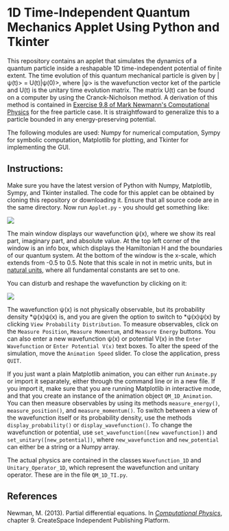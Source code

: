 
# 1D Time-Independent Quantum Mechanics Applet Using Python and Tkinter

This repository contains an applet that simulates the dynamics of a quantum particle inside a reshapable 1D time-independent potential of finite extent. The time evolution of this quantum mechanical particle is given by
|&psi;(t)> = U(t)|&psi;(0)>,
where |&psi;> is the wavefunction vector ket of the particle and U(t) is the unitary time evolution matrix. The matrix U(t) can be found on a computer by using the Cranck-Nicholson method. A derivation of this method is contained in [Exercise 9.8 of Mark Newmann's Computational Physics](http://www-personal.umich.edu/~mejn/cp/exercises.html) for the free particle case. It is straightfoward to generalize this to a particle bounded in any energy-preserving potential.

The following modules are used: Numpy for numerical computation, Sympy for symbolic computation, Matplotlib for plotting, and Tkinter for implementing the GUI.

## Instructions:

Make sure you have the latest version of Python with Numpy, Matplotlib, Sympy, and Tkinter installed. The code for this applet can be obtained by cloning this repository or downloading it. Ensure that all source code are in the same directory. Now run `Applet.py` - you should get something like: 

<img src="https://raw.githubusercontent.com/marl0ny/1D-Time-Independent-Quantum-Mechanics-Applet-Using-Python-and-Tkinter/master/Coherent%20State%20SHO.gif" /> 


The main window displays our wavefunction &psi;(x), where we show its real part, imaginary part, and absolute value. At the top left corner of the window is an info box, which displays the Hamiltonian H and the boundaries of our quantum system. At the bottom of the window is the x-scale, which extends from -0.5 to 0.5. Note that this scale in not in metric units, but in [natural units](https://en.wikipedia.org/wiki/Natural_units), where all fundamental constants are set to one.

You can disturb and reshape the wavefunction by clicking on it:

<img src="https://raw.githubusercontent.com/marl0ny/1D-Time-Independent-Quantum-Mechanics-Applet-Using-Python-and-Tkinter/master/making%20waves.gif" />

The wavefunction &psi;(x) is not physically observable, but its probability density \*&psi;(x)&psi;(x) is, and you are given the option to switch to \*&psi;(x)&psi;(x) by clicking `View Probability Distribution`. To measure observables, click on the `Measure Position`, `Measure Momentum`, and `Measure Energy` buttons. You can also enter a new wavefunction &psi;(x) or potential V(x) in the `Enter Wavefunction` or `Enter Potential V(x)` text boxes. To alter the speed of the simulation, move the `Animation Speed` slider. To close the application, press `QUIT`.

If you just want a plain Matplotlib animation, you can either run `Animate.py` or import it separately, either through the command line or in a new file. If you import it, make sure that you are running Matplotlib in interactive mode, and that you create an instance of the animation object `QM_1D_Animation`. You can then measure observables by using its methods `measure_energy()`, `measure_position()`, and `measure_momentum()`. To switch between a view of the wavefunction itself or its probability density, use the methods `display_probability()` or `display_wavefunction()`. To change the wavefunction or potential, use `set_wavefunction([new wavefunction])` and `set_unitary([new_potential])`, where `new_wavefunction` and `new_potential` can either be a string or a Numpy array.

The actual physics are contained in the classes `Wavefunction_1D` and `Unitary_Operator_1D`, which represent the wavefunction and unitary operator. These are in the file `QM_1D_TI.py`.

## References

Newman, M. (2013). Partial differential equations. In <em>[Computational Physics](http://www-personal.umich.edu/~mejn/cp/)</em>, chapter 9. CreateSpace Independent Publishing Platform.


```python

```
